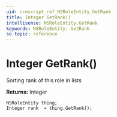```yaml
---
uid: crmscript_ref_NSRoleEntity_GetRank
title: Integer GetRank()
intellisense: NSRoleEntity.GetRank
keywords: NSRoleEntity, GetRank
so.topic: reference
---
```


# Integer GetRank()

Sorting rank of this role in lists

**Returns:** Integer

```crmscript
NSRoleEntity thing;
Integer rank  = thing.GetRank();
```

